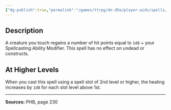 ```yaml
---
{"dg-publish":true,"permalink":"/games/ttrpg/dn-d5e/player-aids/spells/level-1/cure-wounds/","tags":["ttrpg/dnd/5e","verbal","somatic","spell"],"noteIcon":""}
---
```



## Description
A creature you touch regains a number of hit points equal to `1d8` + your Spellcasting Ability Modifier.
This spell has no effect on undead or constructs.

## At Higher Levels
When you cast this spell using a spell slot of 2nd level or higher, the healing increases by `1d8` for each slot level above 1st.

---

**Sources:** PHB, page 230
